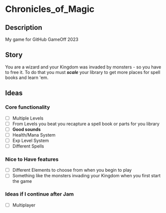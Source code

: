 # Chronicles_of_Magic

## Description

My game for GitHub GameOff 2023

## Story

You are a wizard and your Kingdom was invaded by monsters - so you have to free it. To do that you must *__scale__* your library to get more places for spell books and learn 'em.

## Ideas

### Core functionality

- [ ] Multiple Levels
- [ ] From Levels you beat you recapture a spell book or parts for you library
- [ ] __Good sounds__
- [ ] Health/Mana System
- [ ] Exp Level System
- [ ] Different Spells

### Nice to Have features

- [ ] Different Elements to choose from when you begin to play
- [ ] Something like the monsters invading your Kingdom when you first start the game

### Ideas if I continue after Jam

- [ ] Multiplayer
